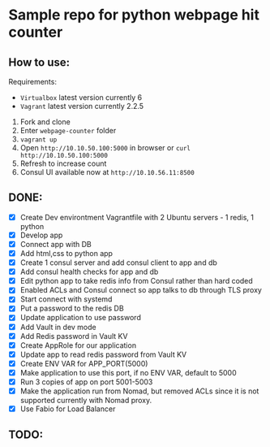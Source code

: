 # Sample repo for python webpage hit counter


## How to use:
Requirements:
	
- `Virtualbox` latest version currently 6
- `Vagrant` latest version currently 2.2.5
	

1. Fork and clone
2. Enter `webpage-counter` folder
3. `vagrant up`
4. Open `http://10.10.50.100:5000` in browser or `curl http://10.10.50.100:5000`
5. Refresh to increase count
6. Consul UI available now at `http://10.10.56.11:8500`


## DONE:

- [x] Create Dev environtment Vagrantfile with 2 Ubuntu servers - 1 redis, 1 python
- [x] Develop app
- [x] Connect app with DB
- [x] Add html,css to python app
- [x] Create 1 consul server and add consul client to app and db
- [x] Add consul health checks for app and db
- [x] Edit python app to take redis info from Consul rather than hard coded
- [x] Enabled ACLs and Consul connect so app talks to db through TLS proxy
- [x] Start connect with systemd
- [x] Put a password to the redis DB
- [x] Update application to use password
- [x] Add Vault in dev mode
- [x] Add Redis password in Vault KV
- [x] Create AppRole for our application
- [x] Update app to read redis password from Vault KV
- [x] Create ENV VAR for APP_PORT(5000)
- [x] Make application to use this port, if no ENV VAR, default to 5000
- [x] Run 3 copies of app on port 5001-5003
- [x] Make the application run from Nomad, but removed ACLs since it is not supported currently with Nomad proxy.
- [x] Use Fabio for Load Balancer

## TODO:


